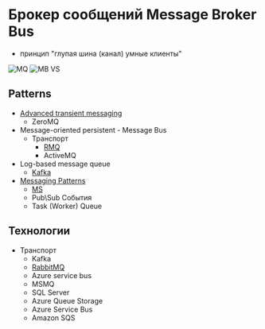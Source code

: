 # Брокер сообщений Message Broker Bus

- принцип "глупая шина (канал) умные клиенты"

![MQ](../../img/pattern/integration/mq.jpg)
![MB VS](../../img/pattern/integration/mq.compare.jpg)

## Patterns

- [Advanced transient messaging](https://apolomodov.medium.com/coa-distributed-systems-4th-ed-4-communication-c5ce331015e9)
	- ZeroMQ
- Message-oriented persistent - Message Bus
	- Транспорт
		- [RMQ](../../technology/middleware/rmq.md)  
		- ActiveMQ
- Log-based message queue
	- [Kafka](../../technology/middleware/kafka.md)
- [Messaging Patterns](https://www.enterpriseintegrationpatterns.com/patterns/messaging/)
  - [MS](https://docs.microsoft.com/ru-ru/azure/architecture/patterns/category/messaging)
  - Pub\Sub События
  - Task (Worker) Queue

## Технологии

- Транспорт  
	- Kafka
	- [RabbitMQ](../../technology/middleware/rmq.md)
	- Azure service bus
	- MSMQ
	- SQL Server
	- Azure Queue Storage
	- Azure Service Bus
	- Amazon SQS